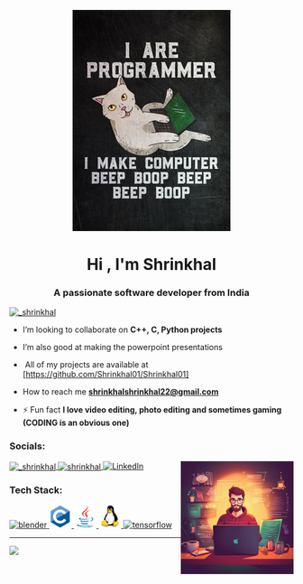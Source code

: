 <p align="center">
  <img src="https://github.com/Shrinkhal01/Shrinkhal01/blob/main/Metal%20Poster%20Programmer%20Cat.jpg" alt="logo">
</p>


<h1 align="center">Hi , I'm Shrinkhal</h1>
<h3 align="center">A passionate software developer from India</h3>


<p align="left">
  <a href="https://twitter.com/_shrinkhal" target="blank">
    <img src="https://img.shields.io/twitter/follow/_shrinkhal?logo=twitter&style=for-the-badge" alt="_shrinkhal" />
  </a>
</p>

-  I’m looking to collaborate on **C++, C, Python projects**


-  I’m also good at making the powerpoint presentations

- ‍ All of my projects are available at [https://github.com/Shrinkhal01/Shrinkhal01]

-  How to reach me **shrinkhalshrinkhal22@gmail.com**

- ⚡ Fun fact **I love video editing, photo editing and sometimes gaming (CODING is an obvious one)**

<h3 align="left"> Socials:</h3>
<img align="right" alt="coding" width="200" src="https://github.com/Shrinkhal01/Shrinkhal01/blob/main/A%20determined%20individual.jpg">
<p align="left">
  <a href="https://twitter.com/_shrinkhal" target="blank">
    <img align="center" src="https://raw.githubusercontent.com/rahuldkjain/github-profile-readme-generator/master/src/images/icons/Social/twitter.svg" alt="_shrinkhal" height="30" width="40" />
  </a>
  <a href="https://www.leetcode.com/shrinkhal" target="blank">
    <img align="center" src="https://raw.githubusercontent.com/rahuldkjain/github-profile-readme-generator/master/src/images/icons/Social/leet-code.svg" alt="shrinkhal" height="30" width="40" />
  </a>
  <a href="https://www.linkedin.com/in/shrinkhal-02761a2b0" target="_blank" rel="noopener noreferrer">
    <img src="https://images.app.goo.gl/tpJ8JB1yyUjJY3NR6" alt="LinkedIn" height="30" width="40" />
  </a>
</p>

<h3 align="left"> Tech Stack:</h3>
<p align="left">
  <a href="https://www.blender.org/" target="_blank" rel="noreferrer">
    <img src="https://download.blender.org/branding/community/blender_community_badge_white.svg" alt="blender" width="40" height="40" />
  </a>
  <a href="https://www.cprogramming.com/" target="_blank" rel="noreferrer">
    <img src="https://raw.githubusercontent.com/devicons/devicon/master/icons/c/c-original.svg" alt="c" width="40" height="40" />
  </a>
  <a href="https://www.java.com" target="_blank" rel="noreferrer">
    <img src="https://raw.githubusercontent.com/devicons/devicon/master/icons/java/java-original.svg" alt="java" width="40" height="40" />
  </a>
  <a href="https://www.linux.org/" target="_blank" rel="noreferrer">
    <img src="https://raw.githubusercontent.com/devicons/devicon/master/icons/linux/linux-original.svg" alt="linux" width="40" height="40" />
  </a>
  <a href="https://www.tensorflow.org" target="_blank" rel="noreferrer">
    <img src="https://www.vectorlogo.zone/logos/tensorflow/tensorflow-icon.svg" alt="tensorflow" width="40" height="40" />
  </a>
</p>

---

[![](https://visitcount.itsvg.in/api?id=Shrinkhal01&icon=0&color=0)](https://visitcount.itsvg.in)

